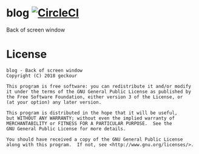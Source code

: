 # blog [![CircleCI](https://circleci.com/gh/geckour/blog.svg?style=svg)](https://circleci.com/gh/geckour/blog)
Back of screen window

# License
    blog - Back of screen window
    Copyright (C) 2018 geckour

    This program is free software: you can redistribute it and/or modify
    it under the terms of the GNU General Public License as published by
    the Free Software Foundation, either version 3 of the License, or
    (at your option) any later version.
    
    This program is distributed in the hope that it will be useful,
    but WITHOUT ANY WARRANTY; without even the implied warranty of
    MERCHANTABILITY or FITNESS FOR A PARTICULAR PURPOSE.  See the
    GNU General Public License for more details.
    
    You should have received a copy of the GNU General Public License
    along with this program.  If not, see <http://www.gnu.org/licenses/>.

